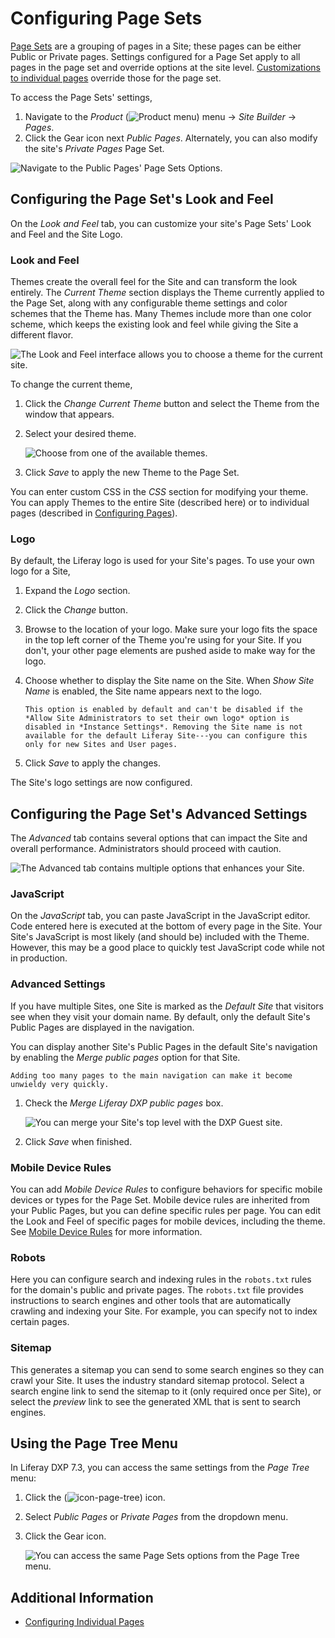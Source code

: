 # Configuring Page Sets

[Page Sets](../understanding-pages/understanding-pages.md#page-sets) are a grouping of pages in a Site; these pages can be either Public or Private pages. Settings configured for a Page Set apply to all pages in the page set and override options at the site level. [Customizations to individual pages](./configuring-individual-pages.md) override those for the page set.

To access the Page Sets' settings,

1. Navigate to the _Product_ (![Product menu](../../../images/icon-product-menu.png)) menu &rarr; _Site Builder_ &rarr; _Pages_.
1. Click the Gear icon next _Public Pages_. Alternately, you can also modify the site's _Private Pages_ Page Set.

![Navigate to the Public Pages' Page Sets Options.](./configuring-page-sets/images/01.png)

## Configuring the Page Set's Look and Feel

On the _Look and Feel_ tab, you can customize your site's Page Sets' Look and Feel and the Site Logo.

### Look and Feel

Themes create the overall feel for the Site and can transform the look entirely. The _Current Theme_ section displays the Theme currently applied to the Page Set, along with any configurable theme settings and color schemes that the Theme has. Many Themes include more than one color scheme, which keeps the existing look and feel while giving the Site a different flavor.

![The Look and Feel interface allows you to choose a theme for the current site.](./configuring-page-sets/images/02.png)

To change the current theme,

1. Click the _Change Current Theme_ button and select the Theme from the window that appears.
1. Select your desired theme.

    ![Choose from one of the available themes.](./configuring-page-sets/images/05.png)

1. Click _Save_ to apply the new Theme to the Page Set.

You can enter custom CSS in the *CSS* section for modifying your theme. You can apply Themes to the entire Site (described here) or to individual pages (described in [Configuring Pages](./configuring-individual-pages.md#look-and-feel)).

### Logo

By default, the Liferay logo is used for your Site's pages. To use your own logo for a Site,

1. Expand the _Logo_ section.
1. Click the _Change_ button.
1. Browse to the location of your logo. Make sure your logo fits the space in the top left corner of the Theme you're using for your Site. If you don't, your other page elements are pushed aside to make way for the logo.
1. Choose whether to display the Site name on the Site. When _Show Site Name_ is enabled, the Site name appears next to the logo.

    ```{note}
    This option is enabled by default and can't be disabled if the *Allow Site Administrators to set their own logo* option is disabled in *Instance Settings*. Removing the Site name is not available for the default Liferay Site---you can configure this only for new Sites and User pages.
    ```

1. Click *Save* to apply the changes.

The Site's logo settings are now configured.

## Configuring the Page Set's Advanced Settings

The _Advanced_ tab contains several options that can impact the Site and overall performance. Administrators should proceed with caution.

![The Advanced tab contains multiple options that enhances your Site.](./configuring-page-sets/images/03.png)

### JavaScript

On the _JavaScript_ tab, you can paste JavaScript in the JavaScript editor. Code entered here is executed at the bottom of every page in the Site. Your Site's JavaScript is most likely (and should be) included with the Theme. However, this may be a good place to quickly test JavaScript code while not in production.

### Advanced Settings

If you have multiple Sites, one Site is marked as the _Default Site_ that visitors see when they visit your domain name. By default, only the default Site's Public Pages are displayed in the navigation.

You can display another Site's Public Pages in the default Site's navigation by enabling the _Merge public pages_ option for that Site.

```{warning}
Adding too many pages to the main navigation can make it become unwieldy very quickly.
```

1. Check the _Merge Liferay DXP public pages_ box.

    ![You can merge your Site's top level with the DXP Guest site.](./configuring-page-sets/images/04.png)

1. Click _Save_ when finished.

### Mobile Device Rules

You can add _Mobile Device Rules_ to configure behaviors for specific mobile devices or types for the Page Set. Mobile device rules are inherited from your Public Pages, but you can define specific rules per page. You can edit the Look and Feel of specific pages for mobile devices, including the theme. See [Mobile Device Rules](../../optimizing-sites/building-a-responsive-site/creating-mobile-device-rules.md) for more information.

### Robots

Here you can configure search and indexing rules in the `robots.txt` rules for the domain's public and private pages. The `robots.txt` file provides instructions to search engines and other tools that are automatically crawling and indexing your Site. For example, you can specify not to index certain pages.

### Sitemap

This generates a sitemap you can send to some search engines so they can crawl your Site. It uses the industry standard sitemap protocol. Select a search engine link to send the sitemap to it (only required once per Site), or select the _preview_ link to see the generated XML that is sent to search engines.

## Using the Page Tree Menu

In Liferay DXP 7.3, you can access the same settings from the _Page Tree_ menu: 

1. Click the (![icon-page-tree](../../../images/icon-page-tree.png)) icon.
1. Select _Public Pages_ or _Private Pages_ from the dropdown menu.
1. Click the Gear icon.

    ![You can access the same Page Sets options from the Page Tree menu.](./configuring-page-sets/images/06.png)

## Additional Information

* [Configuring Individual Pages](./configuring-individual-pages.md)
